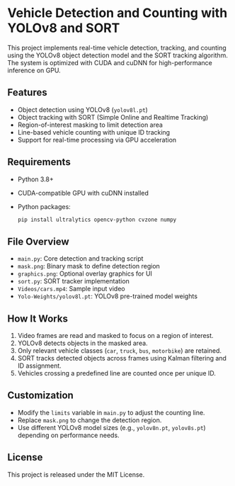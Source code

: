 # Vehicle Detection and Counting with YOLOv8 and SORT

This project implements real-time vehicle detection, tracking, and counting using the YOLOv8 object detection model and the SORT tracking algorithm. The system is optimized with CUDA and cuDNN for high-performance inference on GPU.

## Features

* Object detection using YOLOv8 (`yolov8l.pt`)
* Object tracking with SORT (Simple Online and Realtime Tracking)
* Region-of-interest masking to limit detection area
* Line-based vehicle counting with unique ID tracking
* Support for real-time processing via GPU acceleration

## Requirements

* Python 3.8+
* CUDA-compatible GPU with cuDNN installed
* Python packages:

  ```bash
  pip install ultralytics opencv-python cvzone numpy
  ```

## File Overview

* `main.py`: Core detection and tracking script
* `mask.png`: Binary mask to define detection region
* `graphics.png`: Optional overlay graphics for UI
* `sort.py`: SORT tracker implementation
* `Videos/cars.mp4`: Sample input video
* `Yolo-Weights/yolov8l.pt`: YOLOv8 pre-trained model weights

## How It Works

1. Video frames are read and masked to focus on a region of interest.
2. YOLOv8 detects objects in the masked area.
3. Only relevant vehicle classes (`car`, `truck`, `bus`, `motorbike`) are retained.
4. SORT tracks detected objects across frames using Kalman filtering and ID assignment.
5. Vehicles crossing a predefined line are counted once per unique ID.

## Customization

* Modify the `limits` variable in `main.py` to adjust the counting line.
* Replace `mask.png` to change the detection region.
* Use different YOLOv8 model sizes (e.g., `yolov8n.pt`, `yolov8s.pt`) depending on performance needs.

## License

This project is released under the MIT License.


